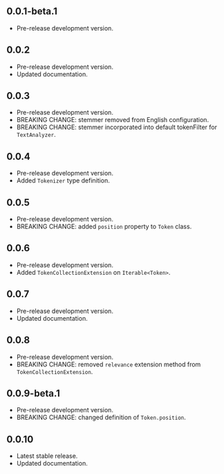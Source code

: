 <!-- 
BSD 3-Clause License
Copyright (c) 2022, GM Consult Pty Ltd
All rights reserved. 
-->

## 0.0.1-beta.1

- Pre-release development version.

## 0.0.2

- Pre-release development version.
- Updated documentation.

## 0.0.3

- Pre-release development version.
- BREAKING CHANGE: stemmer removed from English configuration.
- BREAKING CHANGE: stemmer incorporated into default tokenFilter for `TextAnalyzer`.

## 0.0.4

- Pre-release development version.
- Added `Tokenizer` type definition.

## 0.0.5

- Pre-release development version.
- BREAKING CHANGE: added `position` property to `Token` class.

## 0.0.6

- Pre-release development version.
- Added `TokenCollectionExtension` on `Iterable<Token>`.

## 0.0.7

- Pre-release development version.
- Updated documentation.

## 0.0.8

- Pre-release development version.
- BREAKING CHANGE: removed `relevance` extension method from `TokenCollectionExtension`.

## 0.0.9-beta.1

- Pre-release development version.
- BREAKING CHANGE: changed definition of `Token.position`.

## 0.0.10

- Latest stable release.
- Updated documentation.
